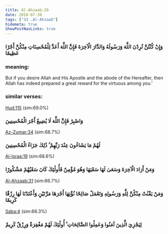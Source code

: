 ```yaml
---
title: Al-Ahzaab:29
date: 2010-07-30
tags: ["33 .Al-Ahzaab"]
hidemeta: true 
ShowPostNavLinks: true 
---
```

### وَإِنْ كُنْتُنَّ تُرِدْنَ اللَّهَ وَرَسُولَهُ وَالدَّارَ الْآخِرَةَ فَإِنَّ اللَّهَ أَعَدَّ لِلْمُحْسِنَاتِ مِنْكُنَّ أَجْرًا عَظِيمًا
### meaning: 
But if you desire Allah and His Apostle and the abode of the Hereafter, then Allah has indeed prepared a great reward for the virtuous among you.’
### similar verses: 

[Hud:115](/11/115) (sim:69.0%)

### وَاصْبِرْ فَإِنَّ اللَّهَ لَا يُضِيعُ أَجْرَ الْمُحْسِنِينَ

[Az-Zumar:34](/39/34) (sim:68.7%)

### لَهُمْ مَا يَشَاءُونَ عِنْدَ رَبِّهِمْ ۚ ذَٰلِكَ جَزَاءُ الْمُحْسِنِينَ

[Al-Israa:19](/17/19) (sim:68.6%)

### وَمَنْ أَرَادَ الْآخِرَةَ وَسَعَىٰ لَهَا سَعْيَهَا وَهُوَ مُؤْمِنٌ فَأُولَٰئِكَ كَانَ سَعْيُهُمْ مَشْكُورًا

[Al-Ahzaab:31](/33/31) (sim:66.7%)

### وَمَنْ يَقْنُتْ مِنْكُنَّ لِلَّهِ وَرَسُولِهِ وَتَعْمَلْ صَالِحًا نُؤْتِهَا أَجْرَهَا مَرَّتَيْنِ وَأَعْتَدْنَا لَهَا رِزْقًا كَرِيمًا

[Saba:4](/34/4) (sim:66.3%)

### لِيَجْزِيَ الَّذِينَ آمَنُوا وَعَمِلُوا الصَّالِحَاتِ ۚ أُولَٰئِكَ لَهُمْ مَغْفِرَةٌ وَرِزْقٌ كَرِيمٌ
